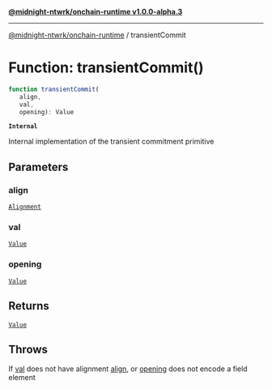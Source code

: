 [**@midnight-ntwrk/onchain-runtime v1.0.0-alpha.3**](../README.md)

***

[@midnight-ntwrk/onchain-runtime](../globals.md) / transientCommit

# Function: transientCommit()

```ts
function transientCommit(
   align, 
   val, 
   opening): Value
```

**`Internal`**

Internal implementation of the transient commitment primitive

## Parameters

### align

[`Alignment`](../type-aliases/Alignment.md)

### val

[`Value`](../type-aliases/Value.md)

### opening

[`Value`](../type-aliases/Value.md)

## Returns

[`Value`](../type-aliases/Value.md)

## Throws

If [val](transientCommit.md#val) does not have alignment [align](transientCommit.md#align), or
[opening](transientCommit.md#opening) does not encode a field element
